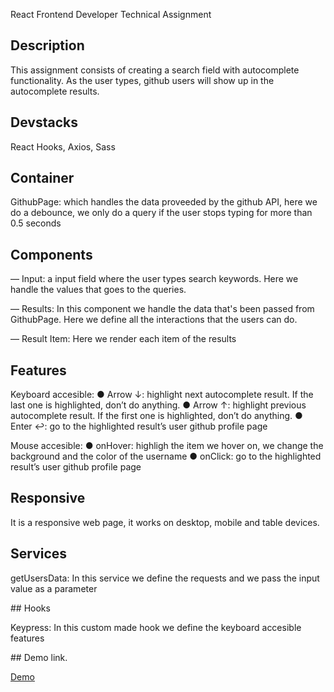 React Frontend Developer
Technical Assignment

## Description

This assignment consists of creating a search field with autocomplete functionality.
As the user types, github users will show up in the autocomplete results.

## Devstacks

React Hooks, Axios, Sass

## Container

GithubPage: which handles the data proveeded by the github API, here we do a debounce, we only do a query if the user stops typing for more than 0.5 seconds

## Components

— Input: a input field where the user types search keywords. Here we handle the values that goes to the queries.

— Results: In this component we handle the data that's been passed from GithubPage. Here we define all the interactions that the users can do.

— Result Item: Here we render each item of the results

## Features

Keyboard accesible:
● Arrow ↓: highlight next autocomplete result. If the last one is highlighted,
don’t do anything.
● Arrow ↑: highlight previous autocomplete result. If the first one is highlighted,
don’t do anything.
● Enter ↩: go to the highlighted result’s user github profile page

Mouse accesible:
● onHover: highligh the item we hover on, we change the background and the color of the username
● onClick: go to the highlighted result’s user github profile page

## Responsive

It is a responsive web page, it works on desktop, mobile and table devices.

## Services

getUsersData: In this service we define the requests and we pass the input value as a parameter

## Hooks

Keypress: In this custom made hook we define the keyboard accesible features

## Demo link.

[Demo](https://luyezhan.github.io/react-test/)
